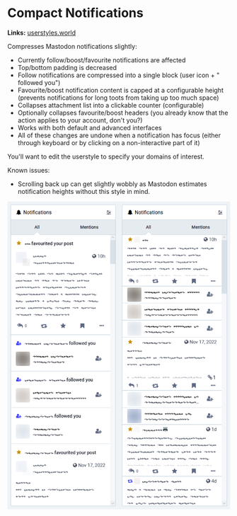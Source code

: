 # Compact Notifications

**Links:** [userstyles.world](https://userstyles.world/style/7405/mastodon-compact-notifications)

Compresses Mastodon notifications slightly:


- Currently follow/boost/favourite notifications are affected
- Top/bottom padding is decreased
- Follow notifications are compressed into a single block (user icon + " followed you")
- Favourite/boost notification content is capped at a configurable height (prevents notifications for long toots from taking up too much space)
- Collapses attachment list into a clickable counter (configurable)
- Optionally collapses favourite/boost headers (you already know that the action applies to your account, don't you?)
- Works with both default and advanced interfaces
- All of these changes are undone when a notification has focus (either through keyboard or by clicking on a non-interactive part of it)

You'll want to edit the userstyle to specify your domains of interest.

Known issues:

- Scrolling back up can get slightly wobbly as Mastodon estimates notification heights without this style in mind.

![](compact-notifications.png)
